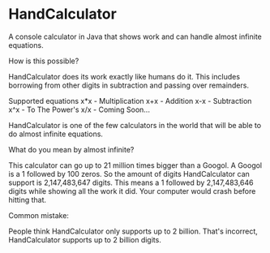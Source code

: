 # HandCalculator
A console calculator in Java that shows work and can handle almost infinite equations.


How is this possible?

HandCalculator does its work exactly like humans do it. This includes borrowing from other digits in subtraction and
passing over remainders.


Supported equations
x*x - Multiplication
x+x - Addition
x-x - Subtraction
x^x - To The Power's
x/x - Coming Soon...

HandCalculator is one of the few calculators in the world that will be able to do almost infinite equations.

What do you mean by almost infinite?

This calculator can go up to 21 million times bigger than a Googol. A Googol is a 1 followed by 100 zeros. 
So the amount of digits HandCalculator can support is 2,147,483,647 digits. This means 
a 1 followed by 2,147,483,646 digits while showing all the work it did. Your computer would crash before hitting that.

Common mistake:

People think HandCalculator only supports up to 2 billion.
That's incorrect, HandCalculator supports up to 2 billion digits.
